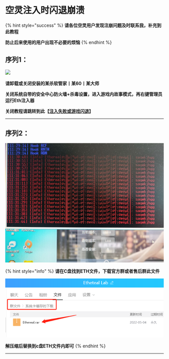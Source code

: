 # 空灵注入时闪退崩溃

{% hint style="success" %}
**请各位空灵用户发现注崩问题及时联系我，补充到此教程**

**防止后来使用的用户出现不必要的烦恼**
{% endhint %}

## **序列**1：

![](../../.gitbook/assets/YSFO6Q4\(\(XC\`F7UKSDTKT9L.jpg)

**请卸载或关闭安装的某杀软管家丨某60丨某大师**

**关闭系统自带的安全中心防火墙+杀毒设置，进入游戏内故事模式，再右键管理员运行Eth注入器**

**关闭教程请跳转到此【**[**注入失败或游戏闪退**](https://ruohandocs-1.gitbook.io/ruo-han-jiao-cheng-wiki/solve)**】**

****

## **序列2：**

![](../../.gitbook/assets/059506B938E1E8DBFD954CF18DBF75A7.jpg)

{% hint style="info" %}
**请在C盘找到ETH文件，下载官方群或者售后群此文件**

****![](<../../.gitbook/assets/image (22).png>)****

**解压缩后替换到c盘ETH文件内即可**
{% endhint %}

****
